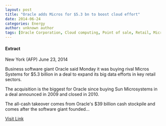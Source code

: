 ```yaml
---
layout: post
title: "Oracle adds Micros for $5.3 bn to boost cloud effort"
date: 2014-06-24
categories: Energy
author: unknown author
tags: [Oracle Corporation, Cloud computing, Point of sale, Retail, Micros Systems, Computing, Technology, Business, Service industries]
---
```





#### Extract
>
New York (AFP) June 23, 2014


 Business software giant Oracle said Monday it was buying rival Micros Systems for $5.3 billion in a deal to expand its big data efforts in key retail sectors. 

The acquisition is the biggest for Oracle since buying Sun Microsystems in a deal announced in 2009 and closed in 2010. 

The all-cash takeover comes from Oracle's $39 billion cash stockpile and comes after the software giant founded...



[Visit Link](http://www.spacemart.com/reports/Oracle_adds_Micros_for_53_bn_to_boost_cloud_effort_999.html)


